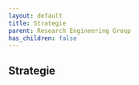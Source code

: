 ```yaml
---
layout: default
title: Strategie
parent: Research Engineering Group
has_children: false
---
```


## Strategie

